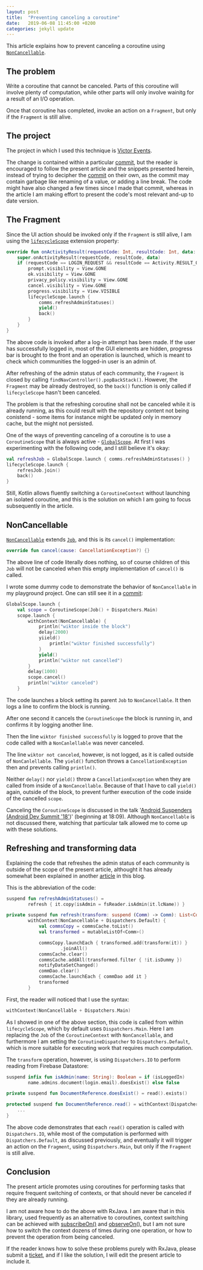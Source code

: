 ```yaml
---
layout: post
title:  "Preventing canceling a coroutine"
date:   2019-06-08 11:45:00 +0200
categories: jekyll update
---
```


This article explains how to prevent canceling a coroutine using [`NonCancellable`][noncancellable].

## The problem

Write a coroutine that cannot be canceled. Parts of this coroutine will involve plenty of computation, while other parts will only involve wainitg for a result of an I/O operation.

Once that coroutine has completed, invoke an action on a `Fragment`, but only if the `Fragment` is still alive.

## The project

The project in which I used this technique is [Victor Events][victor-events].

The change is contained within a particular [commit], but the reader is encouraged to follow the present article and the snippets presented herein, instead of trying to decipher the [commit] on their own, as the commit may contain garbage like renaming of a value, or adding a line break. The code might have also changed a few times since I made that commit, whereas in the article I am making effort to present the code's most relevant and-up to date version.

## The Fragment

Since the UI action should be invoked only if the `Fragment` is still alive, I am using the [`lifecycleScope`][lifecyclescope] extension property:

```kotlin
override fun onActivityResult(requestCode: Int, resultCode: Int, data: Intent?) {
    super.onActivityResult(requestCode, resultCode, data)
    if (requestCode == LOGIN_REQUEST && resultCode == Activity.RESULT_OK) {
        prompt.visibility = View.GONE
        ok.visibility = View.GONE
        privacy_policy.visibility = View.GONE
        cancel.visibility = View.GONE
        progress.visibility = View.VISIBLE
        lifecycleScope.launch {
            comms.refreshAdminStatuses()
            yield()
            back()
        }
    }
}
```

The above code is invoked after a log-in attempt has been made. If the user has successfully logged in, most of the GUI elements are hidden, progress bar is brought to the front and an operation is launched, which is meant to check which communities the logged-in user is an admin of.

After refreshing of the admin status of each community, the `Fragment` is closed by calling `findNavController().popBackStack()`. However, the `Fragment` may be already destroyed, so the `back()` function is only called if `lifecycleScope` hasn't been canceled.

The problem is that the refreshing coroutine shall not be canceled while it is already running, as this could result with the repository content not being conistend - some items for instance might be updated only in memory cache, but the might not persisted.

One of the ways of preventing canceling of a coroutine is to use a `CoroutineScope` that is always active - [`GlobalScope`][globalscope]. At first I was experimenting with the following code, and I still believe it's okay:

```kotlin
val refreshJob = GlobalScope.launch { comms.refreshAdminStatuses() }
lifecycleScope.launch {
    refresJob.join()
    back()
}
```

Still, Kotlin allows fluently switching a `CoroutineContext` without launching an isolated coroutine, and this is the solution on which I am going to focus subsequently in the article.

## NonCancellable

[`NonCancellable`][noncancellable] extends [`Job`][job], and this is its `cancel()` implementation:

```kotlin
override fun cancel(cause: CancellationException?) {}
```

The above line of code literally does nothing, so of course children of this `Job` will not be canceled when this empty implementation of `cancel()` is called.

I wrote some dummy code to demonstrate the behavior of `NonCancellable` in my playground project. One can still see it in a [commit][commit-playground]:

```kotlin
GlobalScope.launch {
    val scope = CoroutineScope(Job() + Dispatchers.Main)
    scope.launch {
        withContext(NonCancellable) {
            println("wiktor inside the block")
            delay(2000)
            yiield()
                println("wiktor finished successfully")
            }
            yield()
            println("wiktor not cancelled")
        }
        delay(1000)
        scope.cancel()
        println("wiktor canceled")
    }
```

The code launches a block setting its parent `Job` to `NonCancellable`. It then logs a line to confirm the block is running.

After one second it cancels the `CoroutineScope` the block is running in, and confirms it by logging another line.

Then the line `wiktor finished successfully` is logged to prove that the code called with a `NonCanlellable` was never canceled.

The line `wiktor not canceled`, however, is not logged, as it is called outside of `NonCanlellable`. The `yield()` function throws a `CancellationException` then and prevents calling `println()`.

Neither `delay()` nor `yield()` throw a `CancellationException` when they are called from inside of a `NonCancellable`. Because of that I have to call `yield()` again, outside of the block, to prevent further execution of the code inside of the cancelled `scope`.

Canceling the `CoroutineScope` is discussed in the talk '[Android Suspenders (Android Dev Summit '18'][suspenders])' (beginning at 18:09). Although `NonCancellable` is not discussed there, watching that particular talk allowed me to come up with these solutions.

## Refreshing and transforming data

Explaining the code that refreshes the admin status of each community is outside of the scope of the present article, althought it has already somewhat been explained in another [article][admin-statuses] in this blog.

This is the abbreviation of the code:

```kotlin
suspend fun refreshAdminStatuses() =
        refresh { it.copy(isAdmin = fsReader.isAdmin(it.lcName)) }

private suspend fun refresh(transform: suspend (Comm) -> Comm): List<Comm> =
        withContext(NonCancellable + Dispatchers.Default) {
            val commsCopy = commsCache.toList()
            val transformed = mutableListOf<Comm>()

            commsCopy.launchEach { transformed.add(transform(it)) }
                    .joinAll()
            commsCache.clear()
            commsCache.addAll(transformed.filter { !it.isDummy })
            notifyDataSetChanged()
            commDao.clear()
            commsCache.launchEach { commDao add it }
            transformed
        }
```

First, the reader will noticed that I use the syntax:

```kotlin
withContext(NonCancellable + Dispatchers.Main)
```

As I showed in one of the above section, this code is called from within `lifecycleScope`, which by default uses `Dispatchers.Main`. Here I am replacing the `Job` of the `CoroutineContext` with `NonCancellable`, and furthermore I am setting the `CoroutineDispatcher` to `Dispatchers.Default`, which is more suitable for executing work that requires much computation.

The `transform` operation, however, is using `Dispatchers.IO` to perform reading from Firebase Datastore:

```kotlin
suspend infix fun isAdmin(name: String): Boolean = if (isLoggedIn)
        name.admins.document(login.email).doesExist() else false

private suspend fun DocumentReference.doesExist() = read().exists()

protected suspend fun DocumentReference.read() = withContext(Dispatchers.IO) {
    ...
}
```

The above code demonstrates that each `read()` operation is called with `Dispatchers.IO`, while most of the computation is performed with `Dispatchers.Default`, as discussed previously, and eventually it will trigger an action on the `Fragment`, using `Dispatchers.Main`, but only if the `Fragment` is still alive.

## Conclusion

The present article promotes using coroutines for performing tasks that require frequent switching of contexts, or that should never be canceled if they are already running.

I am not aware how to do the above with RxJava. I am aware that in this library, used frequently as an alternative to coroutines, context switching can be achieved with [subscribeOn()][subscribeon] and [observeOn()][observeon], but I am not sure how to switch the context dozens of times during one operation, or how to prevent the operation from being canceled.

If the reader knows how to solve these problems purely with RxJava, please submit a [ticket], and if I like the solution, I will edit the present article to include it.


[noncancellable]: https://kotlin.github.io/kotlinx.coroutines/kotlinx-coroutines-core/kotlinx.coroutines/-non-cancellable.html
[victor-events]: https://github.com/syrop/Victor-Events
[commit]: https://github.com/syrop/Victor-Events/commit/c2470f19b757a3f017ff81206a517edf657c33be
[lifecyclescope]: https://developer.android.com/topic/libraries/architecture/coroutines#lifecyclescope
[globalscope]: https://kotlin.github.io/kotlinx.coroutines/kotlinx-coroutines-core/kotlinx.coroutines/-global-scope/index.html
[job]: https://kotlin.github.io/kotlinx.coroutines/kotlinx-coroutines-core/kotlinx.coroutines/-job/index.html
[commit-playground]: https://github.com/syrop/MyApplication/commit/b6d7c109382794dc4715b6ce4ad6b9a18c48415e
[suspenders]: https://www.youtube.com/watch?v=EOjq4OIWKqM&feature=youtu.be&t=1089
[admin-statuses]: https://syrop.github.io/jekyll/update/2019/04/27/refreshing-your-data.html
[subscribeon]: http://reactivex.io/documentation/operators/subscribeon.html
[observeon]: http://reactivex.io/documentation/operators/observeon.html
[ticket]: https://github.com/syrop/syrop.github.io/issues
